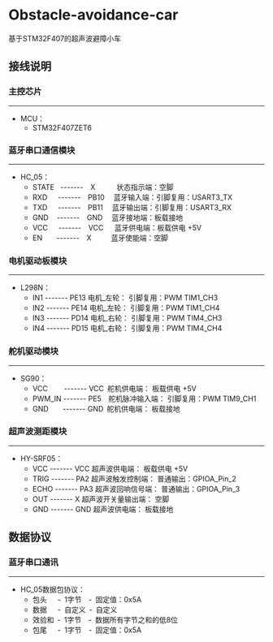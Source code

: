 # Obstacle-avoidance-car
 基于STM32F407的超声波避障小车

## 接线说明

### 主控芯片<br>
-------------------------------
 * MCU：<br>
	 * STM32F407ZET6

### 蓝牙串口通信模块<br>
-------------------------------
 * HC_05：<br>
	 * STATE&nbsp;&nbsp;&nbsp;-------&emsp;X&emsp;&emsp;&emsp;状态指示端：空脚<br>
	 * RXD&emsp;&ensp;-------&emsp;PB10&emsp;&nbsp;蓝牙输入端：引脚复用：USART3_TX<br>
	 * TXD&emsp;&ensp;-------&emsp;PB11&emsp;&nbsp;蓝牙输出端：引脚复用：USART3_RX<br>
	 * GND&emsp;&thinsp;-------&emsp;GND&emsp;&nbsp;蓝牙接地端：板载接地<br>
	 * VCC&emsp;&ensp;-------&emsp;VCC&emsp;&nbsp;&nbsp;蓝牙供电端：板载供电 +5V<br>
	 * EN&emsp;&emsp;-------&emsp;X&emsp;&emsp;&ensp;&nbsp;蓝牙使能端：空脚<br>

### 电机驱动板模块<br>
-------------------------------
 * L298N：<br>
	 * IN1	-------	PE13	电机_左轮：	引脚复用：PWM	TIM1_CH3<br>
	 * IN2	-------	PE14	电机_左轮：	引脚复用：PWM	TIM1_CH4<br>
	 * IN3	-------	PD14	电机_右轮：	引脚复用：PWM	TIM4_CH3<br>
	 * IN4	-------	PD15    电机_右轮：	引脚复用：PWM	TIM4_CH4<br>

### 舵机驱动模块<br>
-------------------------------
 * SG90：<br>
	 * VCC&emsp;&emsp;&nbsp;------- VCC&ensp;舵机供电端：        板载供电 +5V<br>
	 * PWM_IN	------- PE5&ensp;&ensp;舵机脉冲输入端：    引脚复用：PWM   TIM9_CH1<br>
	 * GND&emsp;&emsp;------- GND&ensp;舵机供电端：        板载接地<br>

### 超声波测距模块<br>
-------------------------------
 * HY-SRF05：<br>
	 * VCC    ------- VCC 超声波供电端：              板载供电 +5V<br>
	 * TRIG   ------- PA2 超声波触发控制端：          普通输出：GPIOA_Pin_2<br>
	 * ECHO   ------- PA3 超声波回响信号端：          普通输出：GPIOA_Pin_3<br>
	 * OUT    ------- X   超声波开关量输出端：        空脚<br>
	 * GND    ------- GND 超声波供电端：              板载接地<br>

## 数据协议

### 蓝牙串口通讯<br>
-------------------------------
 * HC_05数据包协议：<br>
	 * 包头&emsp;&ensp;-&ensp;1字节&emsp;-&ensp;固定值：0x5A<br>
	 * 数据&emsp;&ensp;-&ensp;自定义 &thinsp;-&ensp;自定义<br>
	 * 效验和 &thinsp;-&ensp;1字节&emsp;-&ensp;数据所有字节之和的低8位<br>
	 * 包尾&emsp;&ensp;-&ensp;1字节&emsp;-&ensp;固定值：0x5A<br>
